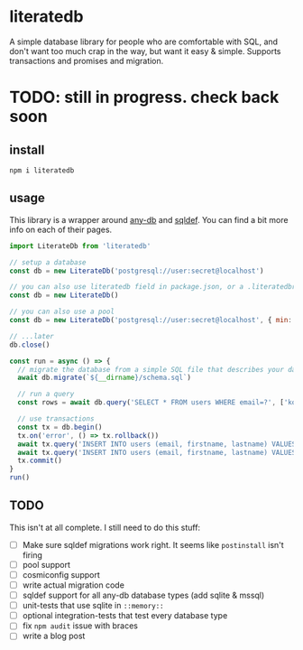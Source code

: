 # literatedb

A simple database library for people who are comfortable with SQL, and don't want too much crap in the way, but want it easy & simple. Supports transactions and promises and migration.

# TODO: still in progress. check back soon

## install

```
npm i literatedb
```

## usage

This library is a wrapper around [any-db](https://www.npmjs.com/package/any-db) and [sqldef](https://www.npmjs.com/package/sqldef). You can find a bit more info on each of their pages.

```js
import LiterateDb from 'literatedb'

// setup a database
const db = new LiterateDb('postgresql://user:secret@localhost')

// you can also use literatedb field in package.json, or a .literatedbrc file with all your settings, and leave off uri or pool options
const db = new LiterateDb()

// you can also use a pool
const db = new LiterateDb('postgresql://user:secret@localhost', { min: 2, max: 20 })

// ...later
db.close()

const run = async () => {
  // migrate the database from a simple SQL file that describes your database
  await db.migrate(`${__dirname}/schema.sql`)

  // run a query
  const rows = await db.query('SELECT * FROM users WHERE email=?', ['konsumer@jetboystudio.com'])

  // use transactions
  const tx = db.begin()
  tx.on('error', () => tx.rollback())
  await tx.query('INSERT INTO users (email, firstname, lastname) VALUES (?, ?, ?)', ['konsumer@jetboystudio.com', 'David', 'Konsumer'])
  await tx.query('INSERT INTO users (email, firstname, lastname) VALUES (?, ?, ?)', ['test@test.com', 'Test', 'User'])
  tx.commit()
}
run()


```

## TODO

This isn't at all complete. I still need to do this stuff:

* [ ] Make sure sqldef migrations work right. It seems like `postinstall` isn't firing
* [ ] pool support
* [ ] cosmiconfig support
* [ ] write actual migration code
* [ ] sqldef support for all any-db database types (add sqlite & mssql)
* [ ] unit-tests that use sqlite in `::memory::`
* [ ] optional integration-tests that test every database type
* [ ] fix `npm audit` issue with braces
* [ ] write a blog post
